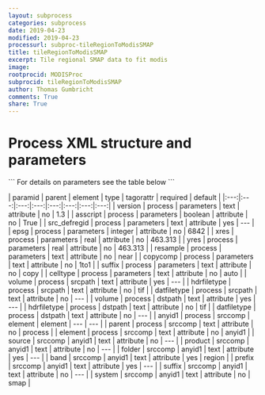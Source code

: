 ```yaml
---
layout: subprocess
categories: subprocess
date: 2019-04-23
modified: 2019-04-23
processurl: subproc-tileRegionToModisSMAP
title: tileRegionToModisSMAP
excerpt: Tile regional SMAP data to fit modis
image: 
rootprocid: MODISProc
subprocid: tileRegionToModisSMAP
author: Thomas Gumbricht
comments: True
share: True
---
```


<h1 class='foot-description'>Process XML structure and parameters</h1>
```
For details on parameters see the table below
<?xml version="1.0" ?>
<process>
  <!--Generated from python-->
  <userproj plotid="yourplotid" projectid="yourprojectid" siteid="yoursiteid" system="systemid" tractid="yourtractid" userid="youruserid"/>
  <period endday="DD" endmonth="MM" endyear="YYYY" seasonendday="DD" seasonendmonth="MM" seasonstartday="DD" seasonstartmonth="MM" startday="DD" startmonth="MM" startyear="YYYY" timestep="timestep"/>
  <parameters asscript="True/False" celltype="txtstring" copycomp="txtstring" epsg="xyz" resample="txtstring" src_defregid="txtstring" suffix="txtstring" version="txtstring" xres="xyz.abc" yres="xyz.abc"/>
  <srcpath datfiletype="txtstring" hdrfiletype="txtstring" volume="txtstring"/>
  <dstpath datfiletype="txtstring" hdrfiletype="txtstring" volume="txtstring"/>
  <srccomp element="txtstring" parent="txtstring">
    <anyid1 band="txtstring" folder="txtstring" prefix="txtstring" product="txtstring" source="txtstring" suffix="txtstring" system="txtstring"/>
  </srccomp>
</process>
```

| paramid | parent | element | type | tagorattr | required | default |
|:---:|:---:|:---:|:---:|:---:|:---:|:---:|:---:|
| version | process | parameters | text | attribute | no | 1.3 |
| asscript | process | parameters | boolean | attribute | no | True |
| src_defregid | process | parameters | text | attribute | yes | --- |
| epsg | process | parameters | integer | attribute | no | 6842 |
| xres | process | parameters | real | attribute | no | 463.313 |
| yres | process | parameters | real | attribute | no | 463.313 |
| resample | process | parameters | text | attribute | no | near |
| copycomp | process | parameters | text | attribute | no | 1to1 |
| suffix | process | parameters | text | attribute | no | copy |
| celltype | process | parameters | text | attribute | no | auto |
| volume | process | srcpath | text | attribute | yes | --- |
| hdrfiletype | process | srcpath | text | attribute | no | tif |
| datfiletype | process | srcpath | text | attribute | no | --- |
| volume | process | dstpath | text | attribute | yes | --- |
| hdrfiletype | process | dstpath | text | attribute | no | tif |
| datfiletype | process | dstpath | text | attribute | no | --- |
| anyid1 | process | srccomp | element | element | --- | --- |
| parent | process | srccomp | text | attribute | no | process |
| element | process | srccomp | text | attribute | no | anyid1 |
| source | srccomp | anyid1 | text | attribute | no | --- |
| product | srccomp | anyid1 | text | attribute | no | --- |
| folder | srccomp | anyid1 | text | attribute | yes | --- |
| band | srccomp | anyid1 | text | attribute | yes | region |
| prefix | srccomp | anyid1 | text | attribute | yes | --- |
| suffix | srccomp | anyid1 | text | attribute | no | --- |
| system | srccomp | anyid1 | text | attribute | no | smap |
